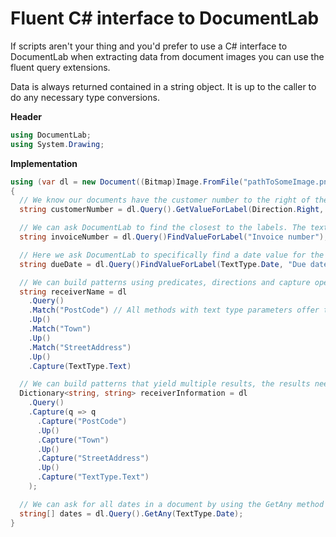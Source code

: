 # Fluent C# interface to DocumentLab

If scripts aren't your thing and you'd prefer to use a C# interface to DocumentLab when extracting data from document images you can use the fluent query extensions. 

Data is always returned contained in a string object. It is up to the caller to do any necessary type conversions.

**Header**
```C#
using DocumentLab;
using System.Drawing;
```

**Implementation**
```C#
using (var dl = new Document((Bitmap)Image.FromFile("pathToSomeImage.png")))
{
  // We know our documents have the customer number to the right of the labels we know of, we can be very specific about the direction
  string customerNumber = dl.Query().GetValueForLabel(Direction.Right, "Customer number", "Cust no");

  // We can ask DocumentLab to find the closest to the labels. The text type of the value to match is by default "Text".
  string invoiceNumber = dl.Query()FindValueForLabel("Invoice number");

  // Here we ask DocumentLab to specifically find a date value for the specified label
  string dueDate = dl.Query()FindValueForLabel(TextType.Date, "Due date");

  // We can build patterns using predicates, directions and capture operations that return the value matched in the document
  string receiverName = dl
    .Query()
    .Match("PostCode") // All methods with text type parameters offer the TextType enum as well as a string variant of the method, this is because dynamically loaded contexgtual data files aren't statically defined
    .Up()
    .Match("Town")
    .Up()
    .Match("StreetAddress")
    .Up()
    .Capture(TextType.Text)

  // We can build patterns that yield multiple results, the results need to be named and the response is a Dictionary<string, string>
  Dictionary<string, string> receiverInformation = dl
    .Query()
    .Capture(q => q
      .Capture("PostCode")
      .Up()
      .Capture("Town")
      .Up()
      .Capture("StreetAddress")
      .Up()
      .Capture("TextType.Text")
    );

  // We can ask for all dates in a document by using the GetAny method
  string[] dates = dl.Query().GetAny(TextType.Date);
}
``` 
